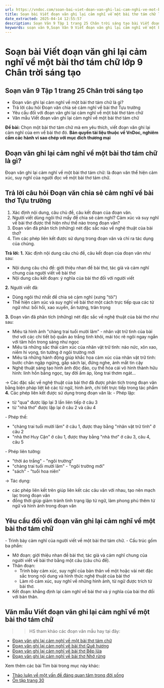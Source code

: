 ```yaml
---
url: https://vndoc.com/soan-bai-viet-doan-van-ghi-lai-cam-nghi-ve-mot-bai-tho-tam-chu-lop-9-chan-troi-sang-tao-321855
title: Soạn bài Viết đoạn văn ghi lại cảm nghĩ về một bài thơ tám chữ lớp 9 Chân trời sáng tạo - VnDoc.com
date_extracted: 2025-04-14 12:55:57
description: Soạn Văn 9 Tập 1 trang 25 Chân trời sáng tạo bài Viết đoạn văn ghi lại cảm nghĩ về một bài thơ tám chữ gồm phần trả lời chi tiết, đầy đủ, bám sát các câu hỏi, yêu cầu trong SGK (chỉ có trên VnDoc). Mời các bạn tham khảo.
keywords: soạn văn 9,Soạn Văn 9 Viết đoạn văn ghi lại cảm nghĩ về một bài thơ tám chữ,Soạn văn 9 Tập 1 trang 25 Chân trời sáng tạo,Viết đoạn văn ghi lại cảm nghĩ về một bài thơ tám chữ lớp 9 Chân trời sáng tạo,Viết đoạn văn ghi lại cảm nghĩ về một bài thơ tám chữ trang 25 lớp 9,Soạn văn 9 Viết đoạn văn ghi lại cảm nghĩ về một bài thơ tám chữ Chân trời sáng tạo,văn 9,ngữ văn 9,soạn văn 9 chân trời sáng tạo,soạn văn 9 tập 1,giải văn 9,soạn ngữ văn 9,giải ngữ văn 9,giải sgk ngữ văn 9
---
```


# Soạn bài Viết đoạn văn ghi lại cảm nghĩ về một bài thơ tám chữ lớp 9 Chân trời sáng tạo
## Soạn văn 9 Tập 1 trang 25 Chân trời sáng tạo
  * Đoạn văn ghi lại cảm nghĩ về một bài thơ tám chữ là gì?
  * Trả lời câu hỏi Đoạn văn chia sẻ cảm nghĩ về bài thơ Tựu trường
  * Yêu cầu đối với đoạn văn ghi lại cảm nghĩ về một bài thơ tám chữ
  * Văn mẫu Viết đoạn văn ghi lại cảm nghĩ về một bài thơ tám chữ

**Đề bài:** Chọn một bài thơ tám chữ mà em yêu thích, viết đoạn văn ghi lại cảm nghĩ của em về bài thơ đó.
**Bản quyền tài liệu thuộc về VnDoc, nghiêm cấm các hành vi sao chép với mục đích thương mại**
## **Đoạn văn ghi lại cảm nghĩ về một bài thơ tám chữ là gì?**
Đoạn văn ghi lại cảm nghĩ về một bài thơ tám chữ: là đoạn văn thể hiện cảm xúc, suy nghĩ của người đọc về một bài thơ tám chữ.
## **Trả lời câu hỏi Đoạn văn chia sẻ cảm nghĩ về bài thơ Tựu trường**
  1. Xác định nội dung, câu chủ đề, câu kết đoạn của đoạn văn.
  2. Người viết dùng ngôi thứ mấy để chia sẻ cảm nghĩ? Cảm xúc và suy nghĩ về bài thơ được thể hiện như thế nào trong đoạn văn?
  3. Đoạn văn đã phân tích \(những\) nét đặc sắc nào về nghệ thuật của bài thơ?
  4. Tìm các phép liên kết được sử dụng trong đoạn văn và chỉ ra tác dụng của chúng.

**Trả lời:**
**1.** Xác định nội dung câu chủ đề, câu kết đoạn của đoạn văn như sau:
  * Nội dung câu chủ đề: giới thiệu nhan đề bài thơ, tác giả và cảm nghĩ chung của người viết về bài thơ
  * Nội dung câu kết đoạn: ý nghĩa của bài thơ đối với người viết

**2.** Người viết đã:
  * Dùng ngôi thứ nhất để chia sẻ cảm nghĩ \(xưng "tôi"\)
  * Thể hiện cảm xúc và suy nghĩ về bài thơ một cách trực tiếp qua các từ ngữ như: bồi hồi, xao xuyến, ấn tượng, trân trọng

**3.** Đoạn văn đã phân tích \(những\) nét đặc sắc về nghệ thuật của bài thơ như sau:
  * Miêu tả hình ảnh "chàng trai tuổi mười lăm" - nhân vật trữ tình của bài thơ với các chi tiết bộ quần áo trắng tinh khôi, mái tóc rẽ ngôi ngay ngắn với tâm hồn trong sáng như ngọc
  * Miêu tả những sắc thái cảm xúc của nhân vật trữ tình: náo nức, xôn xao, niềm hi vọng, tin tưởng ở ngôi trường mới
  * Miêu tả những hành động giúp khắc họa cảm xúc của nhân vật trữ tình: bước chân ngập ngừng, gấp sách lại, đứng nghe, ánh mắt tin cậy
  * Nghệ thuật sáng tạo hình ảnh độc đáo, cụ thể hóa cái vô hình thành hữu hình: linh hồn bằng ngọc, tay đời ấm áp, lòng trai thơm ngát...

→ Các đặc sắc về nghệ thuật của bài thơ đã được phân tích trong đoạn văn bằng biện pháp liệt kê các từ ngữ, hình ảnh, chi tiết trực tiếp trong tác phẩm
**4.** Các phép liên kết được sử dụng trong đoạn văn là:
\- Phép lặp:
  * từ "qua" được lặp lại 3 lần liên tiếp ở câu 3
  * từ "nhà thơ" được lặp lại ở câu 2 và câu 4

\- Phép thế:
  * "chàng trai tuổi mười lăm" ở câu 1, được thay bằng "nhân vật trữ tình" ở câu 2
  * "nhà thơ Huy Cận" ở câu 1, được thay bằng "nhà thơ" ở câu 3, câu 4, câu 5

\- Phép liên tưởng:
  * "thời áo trắng" - "ngôi trường"
  * "chàng trai tuổi mười lăm" - "ngôi trường mới"
  * "sách" - "tuổi hoa niên"

→ Tác dụng:
  * các phép liên kết trên giúp liên kết các câu văn với nhau, tạo nên mạch lạc trong đoạn văn
  * đồng thời giúp giảm tránh tình trạng lặp từ ngữ, làm phong phú thêm từ ngữ và hình ảnh trong đoạn văn

## **Yêu cầu đối với đoạn văn ghi lại cảm nghĩ về một bài thơ tám chữ**
\- Trình bày cảm nghĩ của người viết về một bài thơ tám chữ.
\- Cấu trúc gồm ba phần:
  * Mở đoạn: giới thiệu nhan đề bài thơ, tác giả và cảm nghĩ chung của người viết về bài thơ bằng một câu \(câu chủ đề\).
  * Thân đoạn:
    * Trình bày cảm xúc, suy nghĩ của bản thân về một hoặc vài nét đặc sắc trong nội dung và hình thức nghệ thuật của bài thơ
    * Làm rõ cảm xúc, suy nghĩ về những hình ảnh, từ ngữ được trích từ bài thơ.
  * Kết đoạn: khẳng định lại cảm nghĩ về bài thơ và ý nghĩa của bài thơ đối với bản thân.

## **Văn mẫu Viết đoạn văn ghi lại cảm nghĩ về một bài thơ tám chữ**
>> HS tham khảo các đoạn văn mẫu hay tại đây:
  * [Đoạn văn ghi lại cảm nghĩ về một bài thơ tám chữ](<https://vndoc.com/viet-doan-van-ghi-lai-cam-nghi-ve-mot-bai-tho-tam-chu-lop-9-327510>)
  * [Đoạn văn ghi lại cảm nghĩ về bài thơ Quê hương](<https://vndoc.com/viet-doan-van-ghi-lai-cam-nghi-ve-bai-tho-que-huong-lop-9-327513>)
  * [Đoạn văn ghi lại cảm nghĩ về bài thơ Bếp lửa](<https://vndoc.com/viet-doan-van-ghi-lai-cam-nghi-ve-bai-tho-bep-lua-lop-9-327515>)
  * [Đoạn văn ghi lại cảm nghĩ về bài thơ Nhớ rừng](<https://vndoc.com/viet-doan-van-ghi-lai-cam-nghi-ve-bai-tho-nho-rung-lop-9-327517>)

Xem thêm các bài Tìm bài trong mục này khác:
  * [Thảo luận về một vấn đề đáng quan tâm trong đời sống](</soan-bai-thao-luan-ve-mot-van-de-dang-quan-tam-trong-doi-song-lop-9-chan-troi-sang-tao-321857>)
  * [Ôn tập trang 30](</soan-bai-on-tap-trang-30-lop-9-tap-1-chan-troi-sang-tao-321865>)

